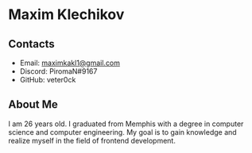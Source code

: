 # Maxim Klechikov

## Contacts

* Email: maximkakl1@gmail.com
* Discord: PiromaN#9167
* GitHub: veter0ck

About Me
-
I am 26 years old. I graduated from Memphis with a degree in computer science and computer engineering. My goal is to gain knowledge and realize myself in the field of frontend development.
